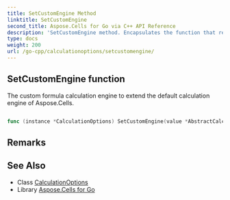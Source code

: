 ```yaml
---
title: SetCustomEngine Method 
linktitle: SetCustomEngine
second_title: Aspose.Cells for Go via C++ API Reference
description: 'SetCustomEngine method. Encapsulates the function that represents setcustomengine in Go.'
type: docs
weight: 200
url: /go-cpp/calculationoptions/setcustomengine/
---
```


## SetCustomEngine function

The custom formula calculation engine to extend the default calculation engine of Aspose.Cells.

```go

func (instance *CalculationOptions) SetCustomEngine(value *AbstractCalculationEngine)  error

```

## Remarks


## See Also

* Class [CalculationOptions](../)
* Library [Aspose.Cells for Go](../../)
